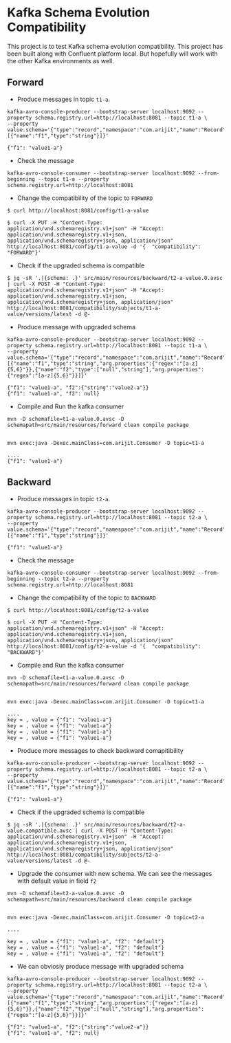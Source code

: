 # Kafka Schema Evolution Compatibility
This project is to test Kafka schema evolution compatibility. This project has been built along with Confluent platform local. But hopefully will work with the other Kafka environments as well.

## Forward

* Produce messages in topic `t1-a`. 
```
kafka-avro-console-producer --bootstrap-server localhost:9092 --property schema.registry.url=http://localhost:8081 --topic t1-a \
--property value.schema='{"type":"record","namespace":"com.arijit","name":"Record","fields":[{"name":"f1","type":"string"}]}'

{"f1": "value1-a"}
```
* Check the message

```
kafka-avro-console-consumer --bootstrap-server localhost:9092 --from-beginning --topic t1-a --property schema.registry.url=http://localhost:8081

```
* Change the compatibility of the topic to `FORWARD` 

```
$ curl http://localhost:8081/config/t1-a-value

$ curl -X PUT -H "Content-Type: application/vnd.schemaregistry.v1+json" -H "Accept: application/vnd.schemaregistry.v1+json, application/vnd.schemaregistry+json, application/json" http://localhost:8081/config/t1-a-value -d '{  "compatibility": "FORWARD"}' 
```

* Check if the upgraded schema is compatible

```
$ jq -sR '.|{schema: .}' src/main/resources/backward/t2-a-value.0.avsc | curl -X POST -H "Content-Type: application/vnd.schemaregistry.v1+json" -H "Accept: application/vnd.schemaregistry.v1+json, application/vnd.schemaregistry+json, application/json" http://localhost:8081/compatibility/subjects/t1-a-value/versions/latest -d @- 

```
* Produce message with upgraded schema

```
kafka-avro-console-producer --bootstrap-server localhost:9092 --property schema.registry.url=http://localhost:8081 --topic t1-a \
--property value.schema='{"type":"record","namespace":"com.arijit","name":"Record","fields":[{"name":"f1","type":"string","arg.properties":{"regex":"[a-z]{5,6}"}},{"name":"f2","type":["null","string"],"arg.properties":{"regex":"[a-z]{5,6}"}}]}'

{"f1": "value1-a", "f2":{"string":"value2-a"}}
{"f1": "value1-a", "f2": null}

```
* Compile and Run the kafka consumer

```
mvn -D schemafile=t1-a-value.0.avsc -D schemapath=src/main/resources/forward clean compile package


mvn exec:java -Dexec.mainClass=com.arijit.Consumer -D topic=t1-a

....
{"f1": "value1-a"}

```


## Backward

* Produce messages in topic `t2-a`. 
```
kafka-avro-console-producer --bootstrap-server localhost:9092 --property schema.registry.url=http://localhost:8081 --topic t2-a \
--property value.schema='{"type":"record","namespace":"com.arijit","name":"Record","fields":[{"name":"f1","type":"string"}]}'

{"f1": "value1-a"}
```
* Check the message

```
kafka-avro-console-consumer --bootstrap-server localhost:9092 --from-beginning --topic t2-a --property schema.registry.url=http://localhost:8081

```
* Change the compatibility of the topic to `BACKWARD` 

```
$ curl http://localhost:8081/config/t2-a-value

$ curl -X PUT -H "Content-Type: application/vnd.schemaregistry.v1+json" -H "Accept: application/vnd.schemaregistry.v1+json, application/vnd.schemaregistry+json, application/json" http://localhost:8081/config/t2-a-value -d '{  "compatibility": "BACKWARD"}' 
```
* Compile and Run the kafka consumer

```
mvn -D schemafile=t1-a-value.0.avsc -D schemapath=src/main/resources/forward clean compile package


mvn exec:java -Dexec.mainClass=com.arijit.Consumer -D topic=t1-a

....
key = , value = {"f1": "value1-a"}
key = , value = {"f1": "value1-a"}
key = , value = {"f1": "value1-a"}
key = , value = {"f1": "value1-a"}

```
* Produce more messages to check backward comapitibility

```
kafka-avro-console-producer --bootstrap-server localhost:9092 --property schema.registry.url=http://localhost:8081 --topic t2-a \
--property value.schema='{"type":"record","namespace":"com.arijit","name":"Record","fields":[{"name":"f1","type":"string"}]}'

{"f1": "value1-a"}
```

* Check if the upgraded schema is compatible

```
$ jq -sR '.|{schema: .}' src/main/resources/backward/t2-a-value.compatible.avsc | curl -X POST -H "Content-Type: application/vnd.schemaregistry.v1+json" -H "Accept: application/vnd.schemaregistry.v1+json, application/vnd.schemaregistry+json, application/json" http://localhost:8081/compatibility/subjects/t2-a-value/versions/latest -d @- 

```
* Upgrade the consumer with new schema. We can see the messages with default value in field `f2`
```
mvn -D schemafile=t2-a-value.0.avsc -D schemapath=src/main/resources/backward clean compile package


mvn exec:java -Dexec.mainClass=com.arijit.Consumer -D topic=t2-a

....

key = , value = {"f1": "value1-a", "f2": "default"}
key = , value = {"f1": "value1-a", "f2": "default"}
key = , value = {"f1": "value1-a", "f2": "default"}

```


* We can obviosly produce message with upgraded schema

```
kafka-avro-console-producer --bootstrap-server localhost:9092 --property schema.registry.url=http://localhost:8081 --topic t2-a \
--property value.schema='{"type":"record","namespace":"com.arijit","name":"Record","fields":[{"name":"f1","type":"string","arg.properties":{"regex":"[a-z]{5,6}"}},{"name":"f2","type":["null","string"],"arg.properties":{"regex":"[a-z]{5,6}"}}]}'

{"f1": "value1-a", "f2":{"string":"value2-a"}}
{"f1": "value1-a", "f2": null}

```

